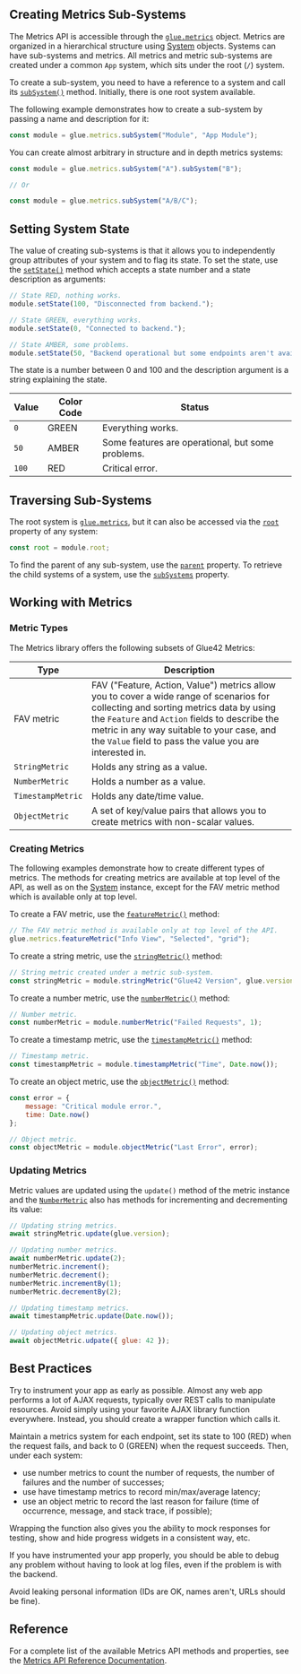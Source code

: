 ## Creating Metrics Sub-Systems

The Metrics API is accessible through the [`glue.metrics`](../../../reference/glue/latest/metrics/index.html) object. Metrics are organized in a hierarchical structure using [System](../../../reference/glue/latest/metrics/index.html#System) objects. Systems can have sub-systems and metrics. Аll metrics and metric sub-systems are created under a common `App` system, which sits under the root (`/`) system.

To create a sub-system, you need to have a reference to a system and call its [`subSystem()`](../../../reference/glue/latest/metrics/index.html#System-subSystem) method. Initially, there is one root system available.

The following example demonstrates how to create a sub-system by passing a name and description for it:

```javascript
const module = glue.metrics.subSystem("Module", "App Module");
```

You can create almost arbitrary in structure and in depth metrics systems:

```javascript
const module = glue.metrics.subSystem("A").subSystem("B");

// Or

const module = glue.metrics.subSystem("A/B/C");
```

## Setting System State

The value of creating sub-systems is that it allows you to independently group attributes of your system and to flag its state. To set the state, use the [`setState()`](../../../reference/glue/latest/metrics/index.html#System-setState) method which accepts a state number and a state description as arguments:

```javascript
// State RED, nothing works.
module.setState(100, "Disconnected from backend.");

// State GREEN, everything works.
module.setState(0, "Connected to backend.");

// State AMBER, some problems.
module.setState(50, "Backend operational but some endpoints aren't available.");
```

The state is a number between 0 and 100 and the description argument is a string explaining the state.

| Value | Color Code | Status |
|-------|------------|--------|
| `0` | GREEN | Everything works. |
| `50` | AMBER | Some features are operational, but some problems. |
| `100` | RED | Critical error. |

## Traversing Sub-Systems

The root system is [`glue.metrics`](../../../reference/glue/latest/metrics/index.html), but it can also be accessed via the [`root`](../../../reference/glue/latest/metrics/index.html#System-root) property of any system:

```javascript
const root = module.root;
```

To find the parent of any sub-system, use the [`parent`](../../../reference/glue/latest/metrics/index.html#System-parent) property. To retrieve the child systems of a system, use the [`subSystems`](../../../reference/glue/latest/metrics/index.html#System-subSystems) property.

## Working with Metrics

### Metric Types

The Metrics library offers the following subsets of Glue42 Metrics:

| Type | Description |
|------|-------------|
| FAV metric | FAV ("Feature, Action, Value") metrics allow you to cover a wide range of scenarios for collecting and sorting metrics data by using the `Feature` and `Action` fields to describe the metric in any way suitable to your case, and the `Value` field to pass the value you are interested in. |
| `StringMetric` | Holds any string as a value. |
| `NumberMetric` | Holds a number as a value. |
| `TimestampMetric` | Holds any date/time value. |
| `ObjectMetric` | A set of key/value pairs that allows you to create metrics with non-scalar values. |

### Creating Metrics

The following examples demonstrate how to create different types of metrics. The methods for creating metrics are available at top level of the API, as well as on the [System](../../../reference/glue/latest/metrics/index.html#System) instance, except for the FAV metric method which is available only at top level.

To create a FAV metric, use the [`featureMetric()`](../../../reference/glue/latest/metrics/index.html#API-featureMetric) method:

```javascript
// The FAV metric method is available only at top level of the API.
glue.metrics.featureMetric("Info View", "Selected", "grid");
```

To create a string metric, use the [`stringMetric()`](../../../reference/glue/latest/metrics/index.html#API-stringMetric) method:

```javascript
// String metric created under a metric sub-system.
const stringMetric = module.stringMetric("Glue42 Version", glue.version);
```

To create a number metric, use the [`numberMetric()`](../../../reference/glue/latest/metrics/index.html#API-numberMetric) method:

```javascript
// Number metric.
const numberMetric = module.numberMetric("Failed Requests", 1);
```

To create a timestamp metric, use the [`timestampMetric()`](../../../reference/glue/latest/metrics/index.html#API-timestampMetric) method:

```javascript
// Timestamp metric.
const timestampMetric = module.timestampMetric("Time", Date.now());
```

To create an object metric, use the [`objectMetric()`](../../../reference/glue/latest/metrics/index.html#API-objectMetric) method:

```javascript
const error = {
    message: "Critical module error.",
    time: Date.now()
};

// Object metric.
const objectMetric = module.objectMetric("Last Error", error);
```

### Updating Metrics

Metric values are updated using the `update()` method of the metric instance and the [`NumberMetric`](../../../reference/glue/latest/metrics/index.html#NumberMetric) also has methods for incrementing and decrementing its value:

```javascript
// Updating string metrics.
await stringMetric.update(glue.version);

// Updating number metrics.
await numberMetric.update(2);
numberMetric.increment();
numberMetric.decrement();
numberMetric.incrementBy(1);
numberMetric.decrementBy(2);

// Updating timestamp metrics.
await timestampMetric.update(Date.now());

// Updating object metrics.
await objectMetric.udpate({ glue: 42 });
```

## Best Practices

Try to instrument your app as early as possible. Almost any web app performs a lot of AJAX requests, typically over REST calls to manipulate resources. Avoid simply using your favorite AJAX library function everywhere. Instead, you should create a wrapper function which calls it.

Maintain a metrics system for each endpoint, set its state to 100 (RED) when the request fails, and back to 0 (GREEN) when the request succeeds. Then, under each system:

- use number metrics to count the number of requests, the number of failures and the number of successes;
- use have timestamp metrics to record min/max/average latency;
- use an object metric to record the last reason for failure (time of occurrence, message, and stack trace, if possible);

Wrapping the function also gives you the ability to mock responses for testing, show and hide progress widgets in a consistent way, etc.

If you have instrumented your app properly, you should be able to debug any problem without having to look at log files, even if the problem is with the backend.

Avoid leaking personal information (IDs are OK, names aren't, URLs should be fine).

## Reference

For a complete list of the available Metrics API methods and properties, see the [Metrics API Reference Documentation](../../../reference/glue/latest/metrics/index.html).